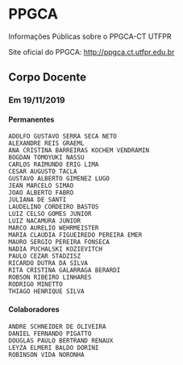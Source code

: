 # PPGCA
Informações Públicas sobre o PPGCA-CT UTFPR


Site oficial do PPGCA: <http://ppgca.ct.utfpr.edu.br>

## Corpo Docente

### Em 19/11/2019

#### Permanentes

```
ADOLFO GUSTAVO SERRA SECA NETO
ALEXANDRE REIS GRAEML
ANA CRISTINA BARREIRAS KOCHEM VENDRAMIN
BOGDAN TOMOYUKI NASSU
CARLOS RAIMUNDO ERIG LIMA
CESAR AUGUSTO TACLA
GUSTAVO ALBERTO GIMENEZ LUGO
JEAN MARCELO SIMAO
JOAO ALBERTO FABRO
JULIANA DE SANTI
LAUDELINO CORDEIRO BASTOS
LUIZ CELSO GOMES JUNIOR
LUIZ NACAMURA JUNIOR
MARCO AURELIO WEHRMEISTER
MARIA CLAUDIA FIGUEIREDO PEREIRA EMER
MAURO SERGIO PEREIRA FONSECA
NADIA PUCHALSKI KOZIEVITCH
PAULO CEZAR STADZISZ
RICARDO DUTRA DA SILVA
RITA CRISTINA GALARRAGA BERARDI
ROBSON RIBEIRO LINHARES
RODRIGO MINETTO
THIAGO HENRIQUE SILVA
```

#### Colaboradores

```
ANDRE SCHNEIDER DE OLIVEIRA
DANIEL FERNANDO PIGATTO
DOUGLAS PAULO BERTRAND RENAUX
LEYZA ELMERI BALDO DORINI
ROBINSON VIDA NORONHA
```
